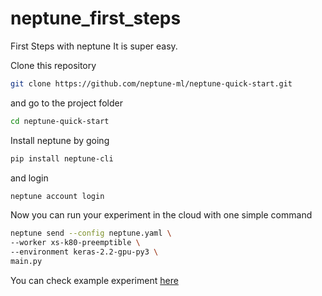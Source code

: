 # neptune_first_steps
First Steps with neptune
It is super easy.

Clone this repository

```bash
git clone https://github.com/neptune-ml/neptune-quick-start.git
```

and go to the project folder

```bash
cd neptune-quick-start
```

Install neptune by going

```bash
pip install neptune-cli
```

and login

```bash
neptune account login
```

Now you can run your experiment in the cloud with one simple command

```bash
neptune send --config neptune.yaml \
--worker xs-k80-preemptible \
--environment keras-2.2-gpu-py3 \
main.py
```

You can check example experiment [here](https://app.neptune.ml/-/dashboard/experiment/e70a461a-8e5a-4e76-b0d2-a81f551e611e/charts?getStartedState=folded)
